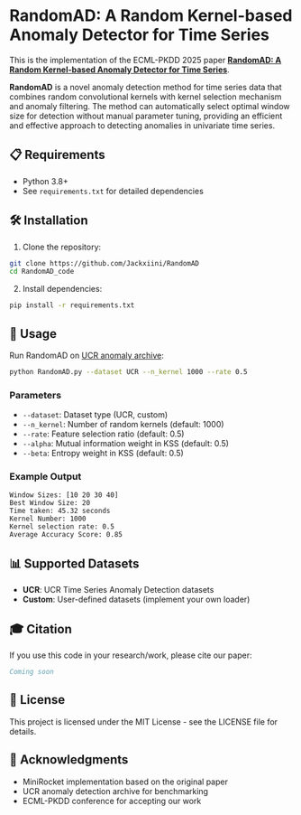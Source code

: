 # RandomAD: A Random Kernel-based Anomaly Detector for Time Series

This is the implementation of the ECML-PKDD 2025 paper [**RandomAD: A Random Kernel-based Anomaly Detector for Time Series**](https://ecmlpkdd-storage.s3.eu-central-1.amazonaws.com/preprints/2025/research/preprint_ecml_pkdd_2025_research_95.pdf).

**RandomAD** is a novel anomaly detection method for time series data that combines random convolutional kernels with kernel selection mechanism and anomaly filtering. The method can automatically select optimal window size for detection without manual parameter tuning, providing an efficient and effective approach to detecting anomalies in univariate time series.

## 📋 Requirements

- Python 3.8+
- See `requirements.txt` for detailed dependencies

## 🛠️ Installation

1. Clone the repository:
```bash
git clone https://github.com/Jackxiini/RandomAD
cd RandomAD_code
```

2. Install dependencies:
```bash
pip install -r requirements.txt
```

## 🎯 Usage

Run RandomAD on [UCR anomaly archive](https://www.cs.ucr.edu/~eamonn/time_series_data_2018/UCR_TimeSeriesAnomalyDatasets2021.zip):
```bash
python RandomAD.py --dataset UCR --n_kernel 1000 --rate 0.5
```

### Parameters

- `--dataset`: Dataset type (UCR, custom)
- `--n_kernel`: Number of random kernels (default: 1000)
- `--rate`: Feature selection ratio (default: 0.5)
- `--alpha`: Mutual information weight in KSS (default: 0.5)
- `--beta`: Entropy weight in KSS (default: 0.5)

### Example Output

```
Window Sizes: [10 20 30 40]
Best Window Size: 20
Time taken: 45.32 seconds
Kernel Number: 1000
Kernel selection rate: 0.5
Average Accuracy Score: 0.85
```

## 📊 Supported Datasets

- **UCR**: UCR Time Series Anomaly Detection datasets
- **Custom**: User-defined datasets (implement your own loader)

## 🎓 Citation

If you use this code in your research/work, please cite our paper:

```bibtex
Coming soon
```

## 📝 License

This project is licensed under the MIT License - see the LICENSE file for details.

## 🙏 Acknowledgments

- MiniRocket implementation based on the original paper
- UCR anomaly detection archive for benchmarking
- ECML-PKDD conference for accepting our work








